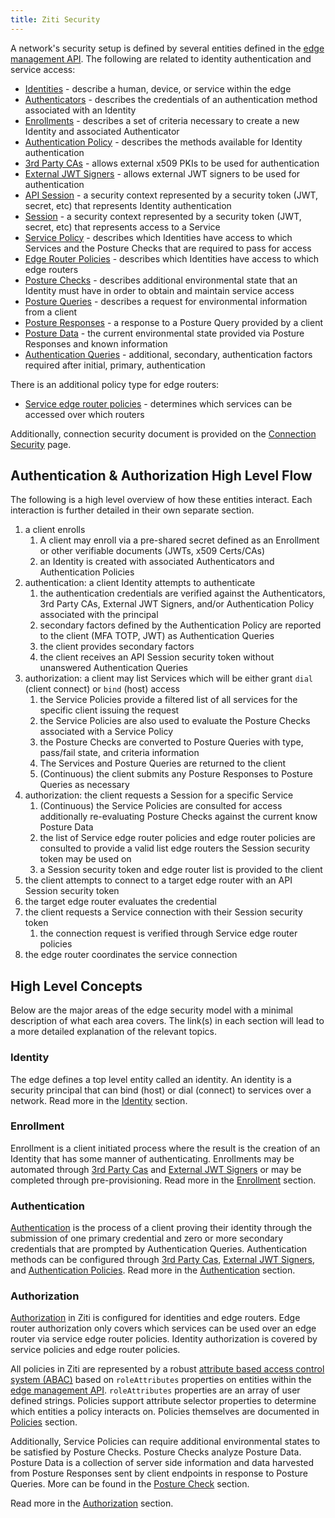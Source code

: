 ```yaml
---
title: Ziti Security
---
```


A network's security setup is defined by several entities defined in the [edge management API](/docs/reference/developer/api#edge-management-api). The following
are related to identity authentication and service access:

- [Identities](#identity) - describe a human, device, or service within the edge
- [Authenticators](./authentication/auth.md#authenticators) - describes the credentials of an authentication method associated with an Identity
- [Enrollments](./enrollment.md) - describes a set of criteria necessary to create a new Identity and associated Authenticator
- [Authentication Policy](./authentication/30-authentication-policies.md) - describes the methods available for Identity authentication
- [3rd Party CAs](./authentication/10-third-party-cas.md) - allows external x509 PKIs to be used for authentication
- [External JWT Signers](./authentication/50-external-jwt-signers.md) - allows external JWT signers to be used for authentication
- [API Session](./sessions.md) - a security context represented by a security token (JWT, secret, etc) that represents
  Identity authentication
- [Session](./sessions.md) - a security context represented by a security token (JWT, secret, etc) that represents access
  to a Service
- [Service Policy](./authorization/policies/overview.mdx) - describes which Identities have access to which Services and the Posture Checks that are required to
  pass for access
- [Edge Router Policies](./authorization/policies/overview.mdx)  - describes which Identities have access to which edge routers
- [Posture Checks](./authorization/posture-checks.md) - describes additional environmental state that an Identity must have in order to obtain and maintain
  service access
- [Posture Queries](./authorization/posture-checks.md#posture-data) - describes a request for environmental information from a client
- [Posture Responses](./authorization/posture-checks.md#posture-data) - a response to a Posture Query provided by a client
- [Posture Data](./authorization/posture-checks.md#posture-data) - the current environmental state provided via Posture Responses and known information
- [Authentication Queries](./sessions.md#authentication-queries) - additional, secondary, authentication factors required after initial, primary, authentication

There is an additional policy type for edge routers:

- [Service edge router policies](./authorization/policies/overview.mdx) - determines which services can be accessed over which routers

Additionally, connection security document is provided on the [Connection Security](connection-security.md) page. 

## Authentication & Authorization High Level Flow

The following is a high level overview of how these entities interact. Each interaction is further detailed in their
own separate section.

1. a client enrolls
   1. A client may enroll via a pre-shared secret defined as an Enrollment or other verifiable documents (JWTs, x509
        Certs/CAs)
   2. an Identity is created with associated Authenticators and Authentication Policies
2. authentication: a client Identity attempts to authenticate
    1. the authentication credentials are verified against the Authenticators, 3rd Party CAs, External JWT Signers,
       and/or Authentication Policy associated with the principal
    2. secondary factors defined by the Authentication Policy are reported to the client (MFA TOTP, JWT) as Authentication Queries
    3. the client provides secondary factors
    4. the client receives an API Session security token without unanswered Authentication Queries
3. authorization: a client may list Services which will be either grant `dial` (client connect) or `bind` (host) access
    1. the Service Policies provide a filtered list of all services for the specific client issuing the request
    2. the Service Policies are also used to evaluate the Posture Checks associated with a Service Policy
    3. the Posture Checks are converted to Posture Queries with type, pass/fail state, and criteria information
    4. The Services and Posture Queries are returned to the client 
    5. (Continuous) the client submits any Posture Responses to Posture Queries as necessary
4. authorization: the client requests a Session for a specific Service
    1. (Continuous) the Service Policies are consulted for access additionally re-evaluating Posture Checks against the
       current know Posture Data
    2. the list of Service edge router policies and edge router policies are consulted to provide a valid list edge
       routers the Session security token may be used on
    3. a Session security token and edge router list is provided to the client
5. the client attempts to connect to a target edge router with an API Session security token
6. the target edge router evaluates the credential
7. the client requests a Service connection with their Session security token
    1. the connection request is verified through Service edge router policies
8. the edge router coordinates the service connection

## High Level Concepts

Below are the major areas of the edge security model with a minimal description of what each area covers. The link(s)
in each section will lead to a more detailed explanation of the relevant topics.

### Identity

The edge defines a top level entity called an identity. An identity is a security principal that can bind (host) or 
dial (connect) to services over a network. Read more in the [Identity](/learn/core-concepts/identities/overview.mdx) section.

### Enrollment

Enrollment is a client initiated process where the result is the creation of an Identity that has some manner
of authenticating. Enrollments may be automated through [3rd Party Cas](./authentication/10-third-party-cas.md) and 
[External JWT Signers](./authentication/50-external-jwt-signers.md)  or may be completed through pre-provisioning. Read more in the 
[Enrollment](./enrollment.md) section.

### Authentication

[Authentication](./authentication/auth.md) is the process of a client proving their identity through the submission of one primary credential
and zero or more secondary credentials that are prompted by Authentication Queries. Authentication methods can be
configured through [3rd Party Cas](./authentication/10-third-party-cas.md), [External JWT Signers](./authentication/50-external-jwt-signers.md),
and [Authentication Policies](./authentication/30-authentication-policies.md). Read more in the
 [Authentication](./authentication/auth.md) section.

### Authorization

[Authorization](./authorization/auth.md) in Ziti is configured for identities and edge routers. Edge router authorization only covers which
services can be used over an edge router via service edge router policies. Identity authorization is covered by service
policies and edge router policies.

All policies in Ziti are represented by a robust [attribute based access control system (ABAC)](https://en.wikipedia.org/wiki/Attribute-based_access_control) based on `roleAttributes`
properties on entities within the [edge management API](/docs/reference/developer/api/index.mdx#edge-management-api). `roleAttributes` properties are an array of user defined strings.
Policies support attribute selector properties to determine which entities a policy interacts on. Policies themselves
are documented in [Policies](./authorization/policies/overview.mdx) section.

Additionally, Service Policies can require additional environmental states to be satisfied by Posture Checks.
Posture Checks analyze Posture Data. Posture Data is a collection of server side information and data harvested from
Posture Responses sent by client endpoints in response to Posture Queries. More can be found in
the [Posture Check](./authorization/posture-checks.md) 
section.

Read more in the [Authorization](./authorization/auth.md) section.
